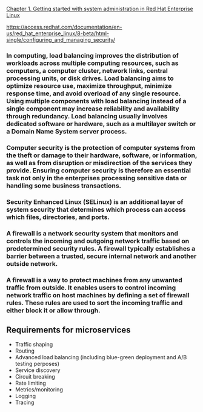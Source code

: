 
[Chapter 1. Getting started with system administration in Red Hat Enterprise Linux](https://access.redhat.com/documentation/en-us/red_hat_enterprise_linux/8-beta/html/configuring_basic_system_settings/getting-started-with-system-administration "8.0 Beta")

https://access.redhat.com/documentation/en-us/red_hat_enterprise_linux/8-beta/html-single/configuring_and_managing_security/

### In computing, load balancing improves the distribution of workloads across multiple computing resources, such as computers, a computer cluster, network links, central processing units, or disk drives. Load balancing aims to optimize resource use, maximize throughput, minimize response time, and avoid overload of any single resource. Using multiple components with load balancing instead of a single component may increase reliability and availability through redundancy. Load balancing usually involves dedicated software or hardware, such as a multilayer switch or a Domain Name System server process.

### Computer security is the protection of computer systems from the theft or damage to their hardware, software, or information, as well as from disruption or misdirection of the services they provide. Ensuring computer security is therefore an essential task not only in the enterprises processing sensitive data or handling some business transactions. 

### Security Enhanced Linux (SELinux) is an additional layer of system security that determines which process can access which files, directories, and ports. 

### A firewall is a network security system that monitors and controls the incoming and outgoing network traffic based on predetermined security rules. A firewall typically establishes a barrier between a trusted, secure internal network and another outside network. 
### A firewall is a way to protect machines from any unwanted traffic from outside. It enables users to control incoming network traffic on host machines by defining a set of firewall rules. These rules are used to sort the incoming traffic and either block it or allow through. 

## Requirements for microservices

 * Traffic shaping
 * Routing
 * Advanced load balancing (including blue-green deployment and A/B testing perposes)
 * Service discovery
 * Circuit breaking
 * Rate limiting
 * Metrics/monitoring
 * Logging
 * Tracing
